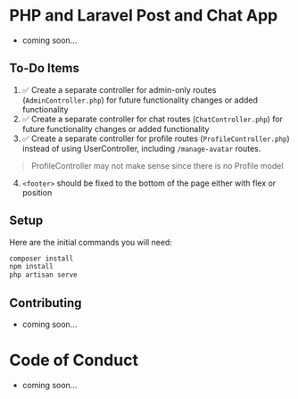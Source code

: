 # PHP and Laravel Post and Chat App

-   coming soon...

## To-Do Items

1. ✅ Create a separate controller for admin-only routes (`AdminController.php`) for future functionality changes or added functionality
2. ✅ Create a separate controller for chat routes (`ChatController.php`) for future functionality changes or added functionality
3. ✅ Create a separate controller for profile routes (`ProfileController.php`) instead of using UserController, including `/manage-avatar` routes.

> ProfileController may not make sense since there is no Profile model

4. `<footer>` should be fixed to the bottom of the page either with flex or position

## Setup

Here are the initial commands you will need:

```sh
composer install
npm install
php artisan serve
```

## Contributing

-   coming soon...

# Code of Conduct

-   coming soon...
